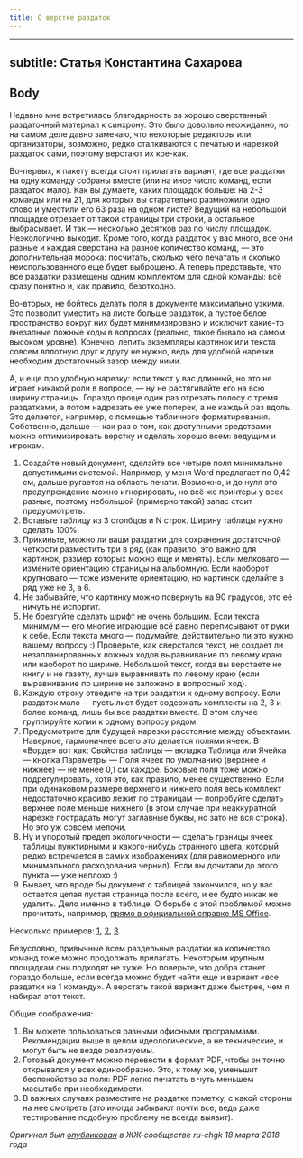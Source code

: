 ```yaml
---
title: О верстке раздаток
---
```


---
subtitle: Статья Константина Сахарова
---

Body
---
Недавно мне встретилась благодарность за хорошо сверстанный раздаточный материал к синхрону. Это было довольно неожиданно, но на самом деле давно замечаю, что некоторые редакторы или организаторы, возможно, редко сталкиваются с печатью и нарезкой раздаток сами, поэтому верстают их кое-как.

Во-первых, к пакету всегда стоит прилагать вариант, где все раздатки на одну команду собраны вместе (или на иное число команд, если раздаток мало). Как вы думаете, каких площадок больше: на 2-3 команды или на 21, для которых вы старательно размножили одно слово и уместили его 63 раза на одном листе? Ведущий на небольшой площадке отрезает от такой страницы три строки, а остальное выбрасывает. И так — несколько десятков раз по числу площадок. Неэкологично выходит. Кроме того, когда раздаток у вас много, все они разные и каждая сверстана на разное количество команд, — это дополнительная морока: посчитать, сколько чего печатать и сколько неиспользованного еще будет выброшено. А теперь представьте, что все раздатки размещены одним комплектом для одной команды: всё сразу понятно и, как правило, безотходно.

Во-вторых, не бойтесь делать поля в документе максимально узкими. Это позволит уместить на листе больше раздаток, а пустое белое пространство вокруг них будет минимизировано и исключит какие-то внезапные ложные ходы в вопросах (реально, такое бывало на самом высоком уровне). Конечно, лепить экземпляры картинок или текста совсем вплотную друг к другу не нужно, ведь для удобной нарезки необходим достаточный зазор между ними.

А, и еще про удобную нарезку: если текст у вас длинный, но это не играет никакой роли в вопросе, — ну не растягивайте его на всю ширину страницы. Гораздо проще один раз отрезать полосу с тремя раздатками, а потом надрезать ее уже поперек, а не каждый раз вдоль. Это делается, например, с помощью табличного форматирования. Собственно, дальше — как раз о том, как доступными средствами можно оптимизировать верстку и сделать хорошо всем: ведущим и игрокам.

1. Создайте новый документ, сделайте все четыре поля минимально допустимыми системой. Например, у меня Word предлагает по 0,42 см, дальше ругается на область печати. Возможно, и до нуля это предупреждение можно игнорировать, но всё же принтеры у всех разные, поэтому небольшой (примерно такой) запас стоит предусмотреть.
2. Вставьте таблицу из 3 столбцов и N строк. Ширину таблицы нужно сделать 100%.
3. Прикиньте, можно ли ваши раздатки для сохранения достаточной четкости разместить три в ряд (как правило, это важно для картинок, размер которых можно еще и менять). Если мелковато — измените ориентацию страницы на альбомную. Если наоборот крупновато — тоже измените ориентацию, но картинок сделайте в ряд уже не 3, а 6.
4. Не забывайте, что картинку можно повернуть на 90 градусов, это её ничуть не испортит.
5. Не брезгуйте сделать шрифт не очень большим. Если текста минимум — его многие играющие всё равно переписывают от руки к себе. Если текста много — подумайте, действительно ли это нужно вашему вопросу :) Проверьте, как сверстался текст, не создает ли незапланированных ложных ходов выравнивание по левому краю или наоборот по ширине. Небольшой текст, когда вы верстаете не книгу и не газету, лучше выравнивать по левому краю (если выравнивание по ширине не заложено в вопросный ход).
6. Каждую строку отведите на три раздатки к одному вопросу. Если раздаток мало — пусть лист будет содержать комплекты на 2, 3 и более команд, лишь бы все раздатки вместе. В этом случае группируйте копии к одному вопросу рядом.
7. Предусмотрите для будущей нарезки расстояние между объектами. Наверное, гармоничнее всего это делается полями ячеек. В «Ворде» вот как: Свойства таблицы — вкладка Таблица или Ячейка — кнопка Параметры — Поля ячеек по умолчанию (верхнее и нижнее) — не менее 0,1 см каждое. Боковые поля тоже можно подрегулировать, хотя это, как правило, менее существенно. Если при одинаковом размере верхнего и нижнего поля весь комплект недостаточно красиво лежит по страницам — попробуйте сделать верхнее поле меньше нижнего (в этом случае при неаккуратной нарезке пострадать могут заглавные буквы, но зато не вся строка). Но это уж совсем мелочи.
8. Ну и упоротый предел экологичности — сделать границы ячеек таблицы пунктирными и какого-нибудь странного цвета, который редко встречается в самих изображениях (для равномерного или минимального расходования чернил). Если вы дочитали до этого пункта — уже неплохо :)
9. Бывает, что вроде бы документ с таблицей закончился, но у вас остается целая пустая страница после всего, и ее будто никак не удалить. Дело именно в таблице. О борьбе с этой проблемой можно прочитать, например, [прямо в официальной справке MS Office](https://support.microsoft.com/ru-ru/office/удаление-пустых-страниц-word-174fedd3-b4e5-42e4-a4d0-5e25127a1404?ui=ru-ru&rs=ru-ru&ad=ru).

Несколько примеров: [1](https://www.dropbox.com/s/qto40fms10wfo4q/Ledenets_razdatki_na_2_komandy.doc?dl=0), [2](https://www.dropbox.com/s/y5i5jswa025xmin/Nauchpop_razdatki.doc?dl=0), [3](https://www.dropbox.com/s/72d30htl8ccm46q/Popcorn_razdatki.doc?dl=0).

Безусловно, привычные всем раздельные раздатки на количество команд тоже можно продолжать прилагать. Некоторым крупным площадкам они подходят не хуже. Но поверьте, что добра станет гораздо больше, если всегда можно будет найти еще и вариант «все раздатки на 1 команду». А верстать такой вариант даже быстрее, чем я набирал этот текст.

Общие соображения:
1. Вы можете пользоваться разными офисными программами. Рекомендации выше в целом идеологические, а не технические, и могут быть не везде реализуемы.
2. Готовый документ можно перевести в формат PDF, чтобы он точно открывался у всех единообразно. Это, к тому же, уменьшит беспокойство за поля: PDF легко печатать в чуть меньшем масштабе при необходимости.
3. В важных случаях разместите на раздатке пометку, с какой стороны на нее смотреть (это иногда забывают почти все, ведь даже тестирование подобную проблему не всегда выявит).

*Оригинал был [опубликован](https://igra1.livejournal.com/2539830.html) в ЖЖ-сообществе ru-chgk 18 марта 2018 года*